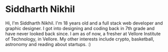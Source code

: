 # Siddharth Nikhil
Hi, I'm Siddharth Nikhil. I'm 18 years old and a full stack web developer and graphic designer. I got into designing and coding back in 7th grade and have never looked back since. I am as of now, a fresher at Vellore Institute of Technology, in Vellore. My other interests include crypto, basketball, astronomy and reading about startups. :)
